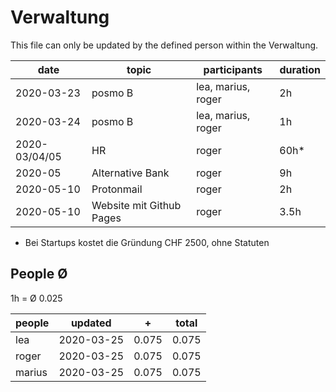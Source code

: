 # Verwaltung 

This file can only be updated by the defined person within the Verwaltung.


| date | topic | participants | duration |
| --- | --- | --- | --- |
| 2020-03-23 | posmo B | lea, marius, roger | 2h |
| 2020-03-24 | posmo B | lea, marius, roger | 1h |
| 2020-03/04/05 | HR | roger | 60h* |
| 2020-05 | Alternative Bank | roger | 9h |
| 2020-05-10 | Protonmail | roger | 2h |
| 2020-05-10 | Website mit Github Pages | roger | 3.5h |

* Bei Startups kostet die Gründung CHF 2500, ohne Statuten


## People Ø
1h = Ø 0.025


| people | updated | + | total |
| --- | --- | --- | --- |
| lea | 2020-03-25 | 0.075 | 0.075 |
| roger | 2020-03-25 | 0.075 | 0.075 |
| marius | 2020-03-25 | 0.075 | 0.075 |
